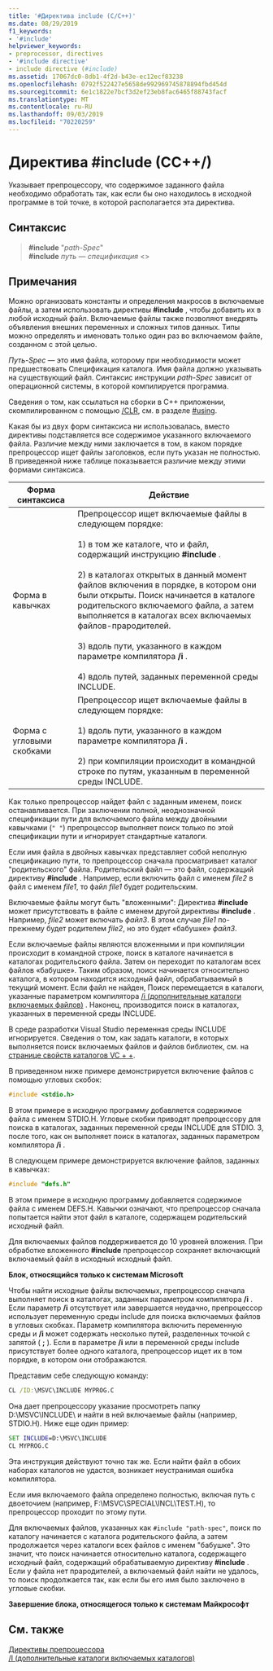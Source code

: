 ```yaml
---
title: '#Директива include (C/C++)'
ms.date: 08/29/2019
f1_keywords:
- '#include'
helpviewer_keywords:
- preprocessor, directives
- '#include directive'
- include directive (#include)
ms.assetid: 17067dc0-8db1-4f2d-b43e-ec12ecf83238
ms.openlocfilehash: 0792f522427e5658de992969745878894fbd454d
ms.sourcegitcommit: 6e1c1822e7bcf3d2ef23eb8fac6465f88743facf
ms.translationtype: MT
ms.contentlocale: ru-RU
ms.lasthandoff: 09/03/2019
ms.locfileid: "70220259"
---
```

# <a name="include-directive-cc"></a>Директива #include (CC++/)

Указывает препроцессору, что содержимое заданного файла необходимо обработать так, как если бы оно находилось в исходной программе в той точке, в которой располагается эта директива.

## <a name="syntax"></a>Синтаксис

> **#include** "*path-Spec*" \
> **#include** *путь — спецификация* \<>

## <a name="remarks"></a>Примечания

Можно организовать константы и определения макросов в включаемые файлы, а затем использовать директивы **#include** , чтобы добавить их в любой исходный файл. Включаемые файлы также позволяют внедрять объявления внешних переменных и сложных типов данных. Типы можно определять и именовать только один раз во включаемом файле, созданном с этой целью.

*Путь-Spec* — это имя файла, которому при необходимости может предшествовать Спецификация каталога. Имя файла должно указывать на существующий файл. Синтаксис инструкции *path-Spec* зависит от операционной системы, в которой компилируется программа.

Сведения о том, как ссылаться на сборки в C++ приложении, скомпилированном с помощью [/CLR](../build/reference/clr-common-language-runtime-compilation.md), см. в разделе [#using](../preprocessor/hash-using-directive-cpp.md).

Какая бы из двух форм синтаксиса ни использовалась, вместо директивы подставляется все содержимое указанного включаемого файла. Различие между ними заключается в том, в каком порядке препроцессор ищет файлы заголовков, если путь указан не полностью. В приведенной ниже таблице показывается различие между этими формами синтаксиса.

|Форма синтаксиса|Действие|
|---|------------|
|Форма в кавычках|Препроцессор ищет включаемые файлы в следующем порядке:<br/><br/> 1) в том же каталоге, что и файл, содержащий инструкцию **#include** .<br/><br/> 2) в каталогах открытых в данный момент файлов включения в порядке, в котором они были открыты. Поиск начинается в каталоге родительского включаемого файла, а затем выполняется в каталогах всех включаемых файлов-прародителей.<br/><br/> 3) вдоль пути, указанного в каждом параметре компилятора **/i** .<br/><br/> 4) вдоль путей, заданных переменной среды INCLUDE.|
|Форма с угловыми скобками|Препроцессор ищет включаемые файлы в следующем порядке:<br/><br/> 1) вдоль пути, указанного в каждом параметре компилятора **/i** .<br/><br/> 2) при компиляции происходит в командной строке по путям, указанным в переменной среды INCLUDE.|

Как только препроцессор найдет файл с заданным именем, поиск останавливается. При заключении полной, неоднозначной спецификации пути для включаемого файла между двойными кавычками (`" "`) препроцессор выполняет поиск только по этой спецификации пути и игнорирует стандартные каталоги.

Если имя файла в двойных кавычках представляет собой неполную спецификацию пути, то препроцессор сначала просматривает каталог "родительского" файла. Родительский файл — это файл, содержащий директиву **#include** . Например, если включить файл с именем *file2* в файл с именем *file1*, то файл *file1* будет родительским.

Включаемые файлы могут быть "вложенными": Директива **#include** может присутствовать в файле с именем другой директивы **#include** . Например, *file2* может включать *файл3*. В этом случае *file1* по-прежнему будет родителем *file2*, но это будет «бабушке» *файл3*.

Если включаемые файлы являются вложенными и при компиляции происходит в командной строке, поиск в каталоге начинается в каталогах родительского файла. Затем он переходит по каталогам всех файлов «бабушке». Таким образом, поиск начинается относительно каталога, в котором находится исходный файл, обрабатываемый в текущий момент. Если файл не найден, Поиск перемещается в каталоги, указанные параметром компилятора [/i (дополнительные каталоги включаемых файлов)](../build/reference/i-additional-include-directories.md) . Наконец, производится поиск в каталогах, указанных в переменной среды INCLUDE.

В среде разработки Visual Studio переменная среды INCLUDE игнорируется. Сведения о том, как задать каталоги, в которых выполняется поиск включаемых файлов и файлов библиотек, см. на [странице свойств каталогов VC + +](../build/reference/vcpp-directories-property-page.md).

В приведенном ниже примере демонстрируется включение файлов с помощью угловых скобок:

```C
#include <stdio.h>
```

В этом примере в исходную программу добавляется содержимое файла с именем STDIO.H. Угловые скобки приводят препроцессору для поиска в каталогах, заданных переменной среды INCLUDE для STDIO. З, после того, как он выполняет поиск в каталогах, заданных параметром компилятора **/i** .

В следующем примере демонстрируется включение файлов, заданных в кавычках:

```C
#include "defs.h"
```

В этом примере в исходную программу добавляется содержимое файла с именем DEFS.H. Кавычки означают, что препроцессор сначала попытается найти этот файл в каталоге, содержащем родительский исходный файл.

Для включаемых файлов поддерживается до 10 уровней вложения. При обработке вложенного **#include** препроцессор сохраняет включающий включаемый файл в исходный исходный файл.

**Блок, относящийся только к системам Microsoft**

Чтобы найти исходные файлы включаемых, препроцессор сначала выполняет поиск в каталогах, заданных параметром компилятора **/i** . Если параметр **/i** отсутствует или завершается неудачно, препроцессор использует переменную среды include для поиска включаемых файлов в угловых скобках. Параметр компилятора включить переменную среды и **/i** может содержать несколько путей, разделенных точкой с запятой ( **;** ). Если в параметре **/i** или в переменной среды include присутствует более одного каталога, препроцессор ищет их в том порядке, в котором они отображаются.

Представим себе следующую команду:

```cmd
CL /ID:\MSVC\INCLUDE MYPROG.C
```

Она дает препроцессору указание просмотреть папку D:\MSVC\INCLUDE\ и найти в ней включаемые файлы (например, STDIO.H). Ниже еще один пример:

```cmd
SET INCLUDE=D:\MSVC\INCLUDE
CL MYPROG.C
```

Эта инструкция действуют точно так же. Если найти файл в обоих наборах каталогов не удастся, возникает неустранимая ошибка компилятора.

Если имя включаемого файла определено полностью, включая путь с двоеточием (например, F:\MSVC\SPECIAL\INCL\TEST.H), то препроцессор проходит по этому пути.

Для включаемых файлов, указанных как `#include "path-spec"`, поиск по каталогу начинается с каталога родительского файла, а затем продолжается через каталоги всех файлов с именем "бабушке". Это значит, что поиск начинается относительно каталога, содержащего исходный файл, содержащий обрабатываемую директиву **#include** . Если у файла нет прародителей, а включаемый файл найти не удалось, то поиск продолжается так, как если бы его имя было заключено в угловые скобки.

**Завершение блока, относящегося только к системам Майкрософт**

## <a name="see-also"></a>См. также

[Директивы препроцессора](../preprocessor/preprocessor-directives.md)\
[/I (дополнительные каталоги включаемых каталогов)](../build/reference/i-additional-include-directories.md)
